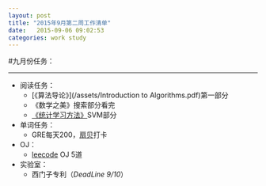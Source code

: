 ```yaml
---
layout: post
title: "2015年9月第二周工作清单"
date:   2015-09-06 09:02:53
categories: work study
---
```

#九月份任务：
***
* 阅读任务：
	* [《算法导论》](/assets/Introduction to Algorithms.pdf)第一部分
	* 《数学之美》搜索部分看完
	* [《统计学习方法》](/assets/统计学习方法.pdf)SVM部分
* 单词任务：
	* GRE每天200，[扇贝](http://www.shanbay.com/)打卡
* OJ：
	* [leecode](https://leetcode.com/) OJ 5道
* 实验室：
	* 西门子专利（*DeadLine 9/10*）

